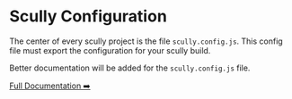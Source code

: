 # Scully Configuration

The center of every scully project is the file `scully.config.js`. This config file must export the configuration for your 
scully build.

Better documentation will be added for the `scully.config.js` file.



[Full Documentation ➡️](scully.md)
